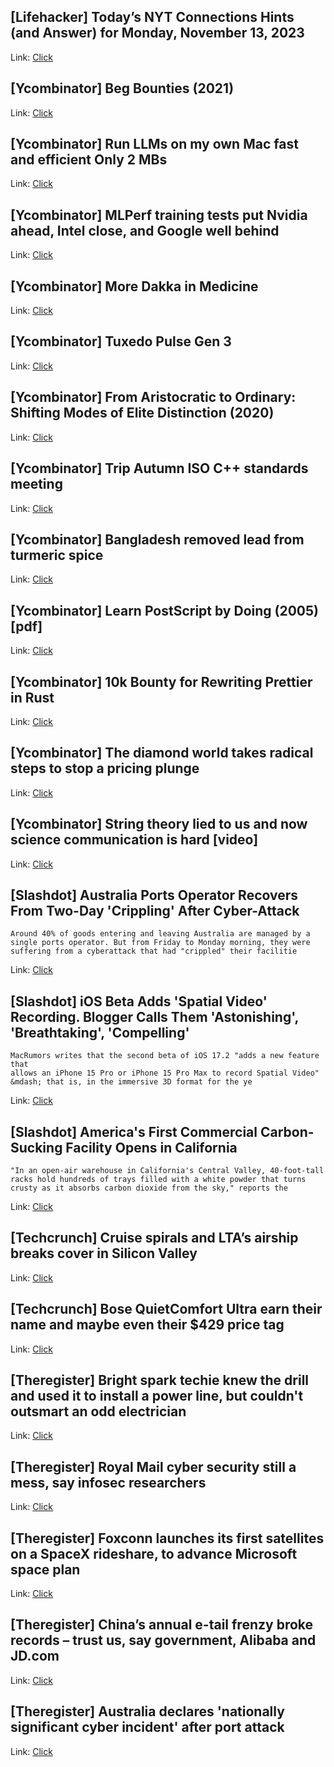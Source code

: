 ## [Lifehacker] Today’s NYT Connections Hints (and Answer) for Monday, November 13, 2023
Link: [Click](https://lifehacker.com/nyt-connections-answer-today-november-13-2023-1851011483)

## [Ycombinator] Beg Bounties (2021)
Link: [Click](https://www.troyhunt.com/beg-bounties/)

## [Ycombinator] Run LLMs on my own Mac fast and efficient Only 2 MBs
Link: [Click](https://www.secondstate.io/articles/fast-llm-inference/)

## [Ycombinator] MLPerf training tests put Nvidia ahead, Intel close, and Google well behind
Link: [Click](https://spectrum.ieee.org/generative-ai-training)

## [Ycombinator] More Dakka in Medicine
Link: [Click](https://qualiacomputing.com/2019/09/06/more-dakka-in-medicine/)

## [Ycombinator] Tuxedo Pulse Gen 3
Link: [Click](https://www.tuxedocomputers.com/en/TUXEDO-Pulse-14-Gen3.tuxedo)

## [Ycombinator] From Aristocratic to Ordinary: Shifting Modes of Elite Distinction (2020)
Link: [Click](https://journals.sagepub.com/doi/full/10.1177/0003122420912941)

## [Ycombinator] Trip Autumn ISO C++ standards meeting
Link: [Click](https://herbsutter.com/2023/11/11/trip-report-autumn-iso-c-standards-meeting-kona-hi-usa/)

## [Ycombinator] Bangladesh removed lead from turmeric spice
Link: [Click](https://www.vox.com/future-perfect/2023/9/20/23881981/bangladesh-tumeric-lead-poisoning-contamination-public-health)

## [Ycombinator] Learn PostScript by Doing (2005) [pdf]
Link: [Click](https://staff.science.uva.nl/a.j.p.heck/Courses/Mastercourse2005/tutorial.pdf)

## [Ycombinator] 10k Bounty for Rewriting Prettier in Rust
Link: [Click](https://twitter.com/Vjeux/status/1722733472522142022)

## [Ycombinator] The diamond world takes radical steps to stop a pricing plunge
Link: [Click](https://www.bloomberg.com/news/articles/2023-11-11/diamond-prices-miners-take-radical-steps-to-support-the-market)

## [Ycombinator] String theory lied to us and now science communication is hard [video]
Link: [Click](https://www.youtube.com/watch?v=kya_LXa_y1E)

## [Slashdot] Australia Ports Operator Recovers From Two-Day 'Crippling' After Cyber-Attack
```
Around 40% of goods entering and leaving Australia are managed by a single ports operator. But from Friday to Monday morning, they were suffering from a cyberattack that had "crippled" their facilitie
```

Link: [Click](https://slashdot.org/story/23/11/13/0543247/australia-ports-operator-recovers-from-two-day-crippling-after-cyber-attack?utm_source=rss1.0mainlinkanon&utm_medium=feed)

## [Slashdot] iOS Beta Adds 'Spatial Video' Recording. Blogger Calls Them 'Astonishing', 'Breathtaking', 'Compelling'
```
MacRumors writes that the second beta of iOS 17.2 "adds a new feature that 
allows an iPhone 15 Pro or iPhone 15 Pro Max to record Spatial Video" &mdash; that is, in the immersive 3D format for the ye
```

Link: [Click](https://apple.slashdot.org/story/23/11/13/0243254/ios-beta-adds-spatial-video-recording-blogger-calls-them-astonishing-breathtaking-compelling?utm_source=rss1.0mainlinkanon&utm_medium=feed)

## [Slashdot] America's First Commercial Carbon-Sucking Facility Opens in California
```
"In an open-air warehouse in California's Central Valley, 40-foot-tall racks hold hundreds of trays filled with a white powder that turns crusty as it absorbs carbon dioxide from the sky," reports the
```

Link: [Click](https://news.slashdot.org/story/23/11/13/0135203/americas-first-commercial-carbon-sucking-facility-opens-in-california?utm_source=rss1.0mainlinkanon&utm_medium=feed)

## [Techcrunch] Cruise spirals and LTA’s airship breaks cover in Silicon Valley
Link: [Click](https://techcrunch.com/2023/11/12/cruise-spirals-and-ltas-airship-breaks-cover-in-silicon-valley/)

## [Techcrunch] Bose QuietComfort Ultra earn their name and maybe even their $429 price tag
Link: [Click](https://techcrunch.com/2023/11/12/bose-quietcomfort-ultra-earn-their-name-and-maybe-even-their-4249-price-tag/)

## [Theregister] Bright spark techie knew the drill and used it to install a power line, but couldn't outsmart an odd electrician
Link: [Click](https://go.theregister.com/feed/www.theregister.com/2023/11/13/who_me/)

## [Theregister] Royal Mail cyber security still a mess, say infosec researchers
Link: [Click](https://go.theregister.com/feed/www.theregister.com/2023/11/13/royal_mail_cybersecurity_still_a/)

## [Theregister] Foxconn launches its first satellites on a SpaceX rideshare, to advance Microsoft space plan
Link: [Click](https://go.theregister.com/feed/www.theregister.com/2023/11/13/foxconn_satellite_network_first_launch/)

## [Theregister] China’s annual e-tail frenzy broke records – trust us, say government, Alibaba and JD.com
Link: [Click](https://go.theregister.com/feed/www.theregister.com/2023/11/13/singles_day_2023_records/)

## [Theregister] Australia declares 'nationally significant cyber incident' after port attack
Link: [Click](https://go.theregister.com/feed/www.theregister.com/2023/11/13/asia_tech_news_roundup/)
